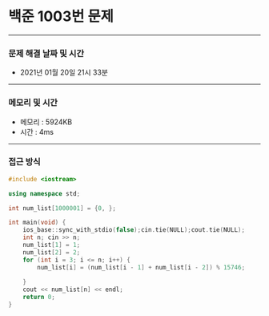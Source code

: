 
# 백준 1003번 문제

---

### 문제 해결 날짜 및 시간

- 2021년 01월 20일 21시 33분

---
### 메모리 및 시간

- 메모리 : 5924KB
- 시간 : 4ms

---

### 접근 방식
```cpp
#include <iostream>

using namespace std;

int num_list[1000001] = {0, };

int main(void) {
    ios_base::sync_with_stdio(false);cin.tie(NULL);cout.tie(NULL);
    int n; cin >> n;
    num_list[1] = 1;
    num_list[2] = 2;
    for (int i = 3; i <= n; i++) {
        num_list[i] = (num_list[i - 1] + num_list[i - 2]) % 15746;
        
    }
    cout << num_list[n] << endl;
    return 0;
}



```




